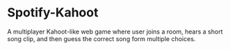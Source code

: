 # Spotify-Kahoot
A multiplayer Kahoot-like web game where user joins a room, hears a short song clip, and then guess the correct song form multiple choices.
